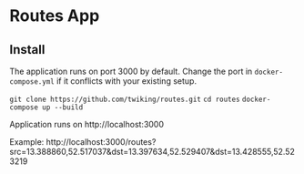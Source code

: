 # Routes App

## Install
The application runs on port 3000 by default. Change the port in `docker-compose.yml` if it conflicts with your existing setup.

```git clone https://github.com/twiking/routes.git```
```cd routes```
```docker-compose up --build```

Application runs on http://localhost:3000

Example: http://localhost:3000/routes?src=13.388860,52.517037&dst=13.397634,52.529407&dst=13.428555,52.523219
